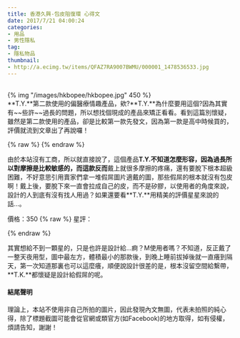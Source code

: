 ```yaml
---
title: 香港久興-包皮阻復環 心得文
date: 2017/7/21 04:00:24
categories:
- 用品
- 男性隱私
tag:
- 隱私物品
thumbnail:
- http://a.ecimg.tw/items/QFAZ7RA9007BWMU/000001_1478536533.jpg
---
```

<!-- https://compressor.io/compress -->
</br>
{% img "/images/hkbopee/hkbopee.jpg" 450 %}
</br>
**T.Y.**第二款使用的偏醫療情趣產品，欸?**T.Y.**為什麼要用這個?因為其實有~~些許~~過長的問題，所以想找個現成的產品來矯正看看。看到這篇別懷疑，雖然是第二款使用的產品，卻是比較第一款先發文，因為第一款是高中時候買的，評價就流到文章出了再說囉！

<!-- More -->
{% raw %}
	<link rel="stylesheet" href="https://cdnjs.cloudflare.com/ajax/libs/rateYo/2.3.2/jquery.rateyo.min.css">
	<script src="https://cdnjs.cloudflare.com/ajax/libs/rateYo/2.3.2/jquery.rateyo.min.js"></script>
{% endraw %}

由於本站沒有工商，所以就直接說了，這個產品**T.Y.**不知道怎麼形容，因為過長所以對摩擦是比較敏感的，而這款**反而**戴上就很多摩擦的疼痛，還有要脫下根本超級困難，不好意思引用賣家們拿一堆假屌圖片適戴的圖，那些假屌的根本就沒有包皮啊！戴上後，要脫下來一直會拉成自己的皮，而不是矽膠，以使用者的角度來說，設計的人到底有沒有找人用過？如果還要看**T.Y.**用精美的評價星星來說的話...。

價格：350
{% raw %}
<span>星評：<span id="rating" style="display: inline-block; position: absolute; margin-top: -3px;"></span></span>
<script type="text/javascript">
$(function () {
  $("#rating").rateYo({
    rating: 1,
    readOnly: true
  });
});
</script>
{% endraw %}

其實想給不到一顆星的，只是也許是設計給...痾？M使用者嗎？不知道，反正戴了一整天夜用型，圖中最左方，體積最小的那款後，到晚上睡前拔掉後就一直癢到隔天，第一次知道那裏也可以這麼癢，順便說設計很差的是，根本沒留空間給繫帶，**T.K.**都懷疑是設計給假屌的呢。

#### 結尾聲明 ####
理論上，本站不使用非自己所拍的圖片，因此發現內文無圖，代表未拍照的純心得，除了標題截圖可能會從官網或類官方(如Facebook)的地方取得，如有侵權，煩請告知，謝謝！